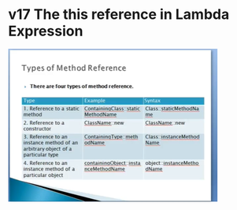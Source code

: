 # v17 The this reference in Lambda Expression



![alt text](https://github.com/pawanmandhan/1-Java8-LambdaExpressionandFunctionalInterface/blob/master/img/v15/ReferenceToInstanceMethodofParticularObjectinLambdaExpressionDemo-1.png)
